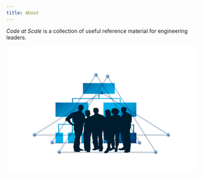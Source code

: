 ```yaml
---
title: About
---
```


_Code at Scale_ is a collection of useful reference material for engineering leaders.

![](image-20230130125825257.png)


